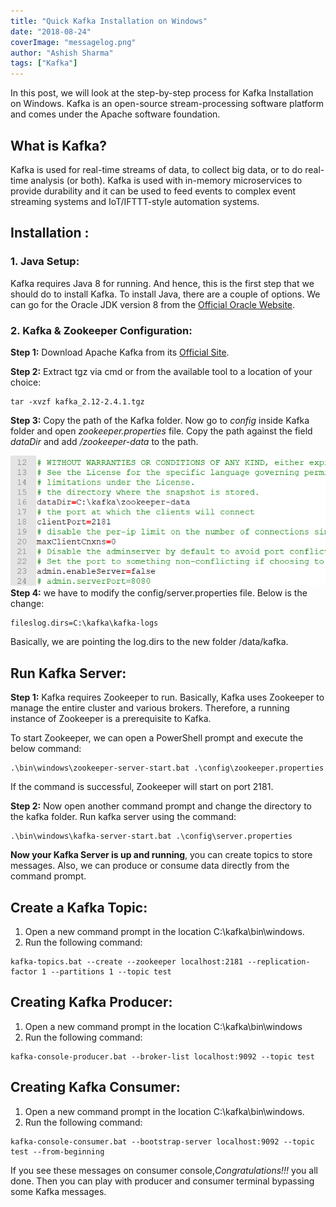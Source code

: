 ```yaml
---
title: "Quick Kafka Installation on Windows"
date: "2018-08-24"
coverImage: "messagelog.png"
author: "Ashish Sharma"
tags: ["Kafka"]
---
```



In this post, we will look at the step-by-step process for Kafka Installation on Windows. Kafka is an open-source stream-processing software platform and comes under the Apache software foundation.


## **What is Kafka?**

Kafka is used for real-time streams of data, to collect big data, or to do real-time analysis (or both). Kafka is used with in-memory microservices to provide durability and it can be used to feed events to complex event streaming systems and IoT/IFTTT-style automation systems. 


## **Installation :**



### 1. Java Setup: 

Kafka requires Java 8 for running. And hence, this is the first step that we should do to install Kafka. To install Java, there are a couple of options. We can go for the Oracle JDK version 8 from the [Official Oracle Website](https://www.oracle.com/java/technologies/javase/javase-jdk8-downloads.html).



### 2. Kafka & Zookeeper Configuration:

**Step 1:** Download Apache Kafka from its [Official Site](https://kafka.apache.org/downloads).

**Step 2:** Extract tgz via cmd or from the available tool  to a location of your choice:


```
tar -xvzf kafka_2.12-2.4.1.tgz
```


**Step 3:** Copy the path of the Kafka folder. Now go to _config_ inside Kafka folder and open _zookeeper.properties_ file. Copy the path against the field _dataDir_ and add _/zookeeper-data_ to the path.

![](zookeeper.png)
**Step 4:** we have to modify the config/server.properties file. Below is the change:


```
fileslog.dirs=C:\kafka\kafka-logs
```


Basically, we are pointing the log.dirs to the new folder /data/kafka.


## **Run Kafka Server:**

**Step 1:** Kafka requires Zookeeper to run. Basically, Kafka uses Zookeeper to manage the entire cluster and various brokers. Therefore, a running instance of Zookeeper is a prerequisite to Kafka.

To start Zookeeper, we can open a PowerShell prompt and execute the below command:


```
.\bin\windows\zookeeper-server-start.bat .\config\zookeeper.properties
```


If the command is successful, Zookeeper will start on port 2181.

**Step 2:** Now open another command prompt and change the directory to the kafka folder. Run kafka server using the command: 
```
.\bin\windows\kafka-server-start.bat .\config\server.properties
```

**Now your Kafka Server is up and running**, you can create topics to store messages. Also, we can produce or consume data directly from the command prompt.


## **Create a Kafka Topic:**



1. Open a new command prompt in the location C:\kafka\bin\windows.
2. Run the following command:


```
kafka-topics.bat --create --zookeeper localhost:2181 --replication-factor 1 --partitions 1 --topic test
```



## **Creating Kafka Producer:**



1. Open a new command prompt in the location C:\kafka\bin\windows
2. Run the following command:


```
kafka-console-producer.bat --broker-list localhost:9092 --topic test
```



## **Creating Kafka Consumer:**



1. Open a new command prompt in the location C:\kafka\bin\windows.
2. Run the following command:


```
kafka-console-consumer.bat --bootstrap-server localhost:9092 --topic test --from-beginning
```


If you see these messages on consumer console,*Congratulations!!!* you all done. Then you can play with producer and consumer terminal bypassing some Kafka messages.

                                                                                                       

 